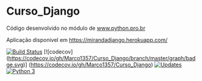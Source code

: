 # Curso_Django
Código desenvolvido no módulo de www.python.pro.br

Aplicação disponivel em https://mirandadjango.herokuapp.com/

[![Build Status](https://travis-ci.org/Marco1357/Curso_Django.svg?branch=master)](https://travis-ci.org/Marco1357/Curso_Django)
[![codecov] (https://codecov.io/gh/Marco1357/Curso_Django/branch/master/graph/badge.svg)] (https://codecov.io/gh/Marco1357/Curso_Django)
[![Updates](https://pyup.io/repos/github/Marco1357/Curso_Django/shield.svg)](https://pyup.io/repos/github/Marco1357/Curso_Django/)
[![Python 3](https://pyup.io/repos/github/Marco1357/Curso_Django/python-3-shield.svg)](https://pyup.io/repos/github/Marco1357/Curso_Django/)